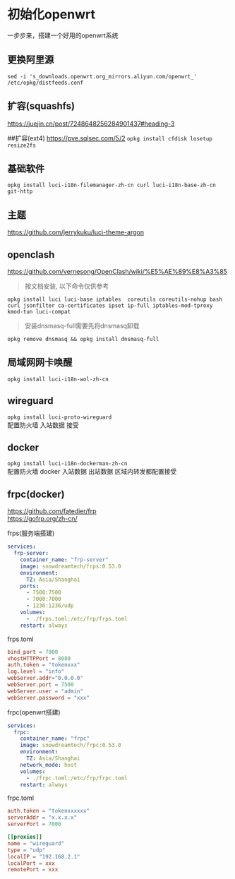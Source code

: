 # 初始化openwrt
 一步步来，搭建一个好用的openwrt系统
##

## 更换阿里源  
```
sed -i 's_downloads.openwrt.org_mirrors.aliyun.com/openwrt_' /etc/opkg/distfeeds.conf
```

## 扩容(squashfs)
https://juejin.cn/post/7248648256284901437#heading-3

##扩容(ext4)
https://pve.sqlsec.com/5/2
`opkg install cfdisk losetup resize2fs `

## 基础软件
`opkg install luci-i18n-filemanager-zh-cn curl luci-i18n-base-zh-cn git-http`

## 主题
https://github.com/jerrykuku/luci-theme-argon

## openclash
https://github.com/vernesong/OpenClash/wiki/%E5%AE%89%E8%A3%85
> 按文档安装, 以下命令仅供参考  

`opkg install luci luci-base iptables  coreutils coreutils-nohup bash curl jsonfilter ca-certificates ipset ip-full iptables-mod-tproxy kmod-tun luci-compat`
> 安装dnsmasq-full需要先将dnsmasq卸载  

`opkg remove dnsmasq && opkg install dnsmasq-full`


## 局域网网卡唤醒
`opkg install luci-i18n-wol-zh-cn`

## wireguard
`opkg install luci-proto-wireguard`  
配置防火墙 入站数据 接受

## docker
`opkg install luci-i18n-dockerman-zh-cn`  
配置防火墙 docker 入站数据	出站数据	区域内转发都配置接受

## frpc(docker)
https://github.com/fatedier/frp  
https://gofrp.org/zh-cn/  

frps(服务端搭建)
```yaml
services:
  frp-server:
    container_name: "frp-server"
    image: snowdreamtech/frps:0.53.0
    environment:
      TZ: Asia/Shanghai
    ports:
      - 7500:7500
      - 7000:7000
      - 1236:1236/udp
    volumes:
      - ./frps.toml:/etc/frp/frps.toml
    restart: always
```

frps.toml
```toml
bind_port = 7000
vhostHTTPPort = 8080
auth.token = "tokenxxx"
log.level = "info"
webServer.addr="0.0.0.0"
webServer.port = 7500
webServer.user = "admin"
webServer.password = "xxx"
```

frpc(openwrt搭建)
```yaml
services:
  frpc:
    container_name: "frpc"
    image: snowdreamtech/frpc:0.53.0
    environment:
      TZ: Asia/Shanghai
    network_mode: host
    volumes:
      - ./frpc.toml:/etc/frp/frpc.toml
    restart: always
```
frpc.toml
```toml
auth.token = "tokenxxxxxx"
serverAddr = "x.x.x.x"
serverPort = 7000

[[proxies]]
name = "wireguard"
type = "udp"
localIP = "192.168.2.1"
localPort = xxx
remotePort = xxx
```

